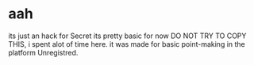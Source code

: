 # aah
its just an hack for Secret its pretty basic for now
DO NOT TRY TO COPY THIS, i spent alot of time here.
it was made for basic point-making in the platform Unregistred.
